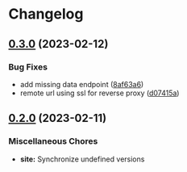# Changelog

## [0.3.0](https://github.com/cLLiMate/cLLiMate/compare/site-v0.2.0...site-v0.3.0) (2023-02-12)


### Bug Fixes

* add missing data endpoint ([8af63a6](https://github.com/cLLiMate/cLLiMate/commit/8af63a6d42fdab63e4ae0d96ae249eb2af0fbfdf))
* remote url using ssl for reverse proxy ([d07415a](https://github.com/cLLiMate/cLLiMate/commit/d07415ab73922e4285c9cc3070c5f039c32e5d69))

## [0.2.0](https://github.com/cLLiMate/cLLiMate/compare/site-v0.1.0...site-v0.2.0) (2023-02-11)


### Miscellaneous Chores

* **site:** Synchronize undefined versions
